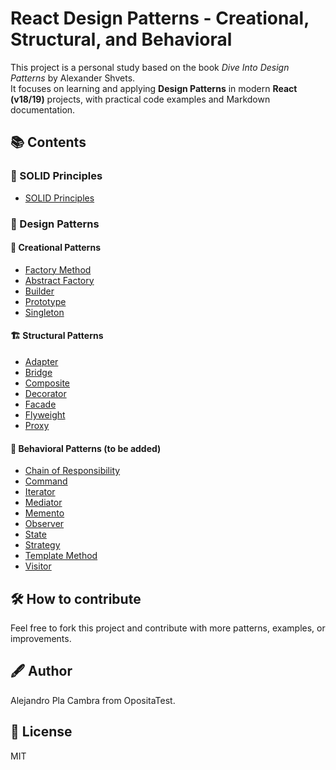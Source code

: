 # React Design Patterns - Creational, Structural, and Behavioral

This project is a personal study based on the book *Dive Into Design Patterns* by Alexander Shvets.  
It focuses on learning and applying **Design Patterns** in modern **React (v18/19)** projects, with practical code examples and Markdown documentation.

## 📚 Contents

### 🧱 SOLID Principles

- [SOLID Principles](./docs/solid-principles.md)

### 🧩 Design Patterns

#### 🔨 Creational Patterns
- [Factory Method](./docs/creational/factory-method.md)
- [Abstract Factory](./docs/creational/abstract-factory.md)
- [Builder](./docs/creational/builder.md)
- [Prototype](./docs/creational/prototype.md)
- [Singleton](./docs/creational/singleton.md)

#### 🏗️ Structural Patterns
- [Adapter](./docs/structural/adapter.md)
- [Bridge](./docs/structural/bridge.md)
- [Composite](./docs/structural/composite.md)
- [Decorator](./docs/structural/decorator.md)
- [Facade](./docs/structural/facade.md)
- [Flyweight](./docs/structural/flyweight.md)
- [Proxy](./docs/structural/proxy.md)

#### 🔄 Behavioral Patterns (to be added)
- [Chain of Responsibility](./docs/behavioral/chain-of-responsability.md)
- [Command](./docs/behavioral/command.md)
- [Iterator](./docs/behavioral/iterator.md)
- [Mediator](./docs/behavioral/mediator.md)
- [Memento](./docs/behavioral/memento.md)
- [Observer](./docs/behavioral/observer.md)
- [State](./docs/behavioral/state.md)
- [Strategy](./docs/behavioral/strategy.md)
- [Template Method](./docs/behavioral/template-method.md)
- [Visitor](./docs/behavioral/visitor.md)

## 🛠️ How to contribute

Feel free to fork this project and contribute with more patterns, examples, or improvements.

## 🖋️ Author

Alejandro Pla Cambra from OpositaTest.

## 🌟 License

MIT